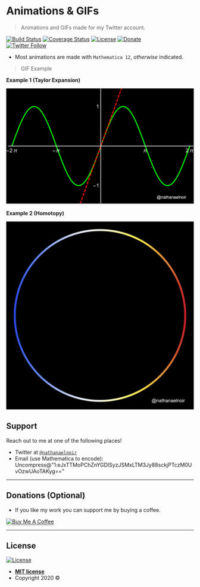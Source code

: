 <!---<a href="https://twitter.com/nathanaelnoir"><img src="https://raw.githubusercontent.com/nathanaelnoir/Animations/master/6b6346318dde1667d14dce0ef2dde2ba-sticker.png" title="Twitter" alt="Twitter"></a>--->


# Animations & GIFs

> Animations and GIFs made for my Twitter account.




[![Build Status](http://img.shields.io/travis/badges/badgerbadgerbadger.svg?style=flat-square)](https://travis-ci.org/badges/badgerbadgerbadger) [![Coverage Status](http://img.shields.io/coveralls/badges/badgerbadgerbadger.svg?style=flat-square)](https://coveralls.io/r/badges/badgerbadgerbadger) [![License](http://img.shields.io/:license-mit-blue.svg?style=flat-square)](http://badges.mit-license.org) [![Donate](https://img.shields.io/badge/$-support-ff69b4.svg?style=flat)](https://www.buymeacoffee.com/nathanaelnoir)  
[![Twitter Follow](https://img.shields.io/twitter/follow/nathanaelnoir.svg?style=social)](https://twitter.com/nathanaelnoir)



- Most animations are made with `Mathematica 12`, *otherwise* indicated.

> GIF Example

**Example 1 (Taylor Expansion)**

![](https://raw.githubusercontent.com/nathanaelnoir/Animations/master/Examples/gif.gif)

**Example 2 (Homotopy)**


![](https://raw.githubusercontent.com/nathanaelnoir/Animations/master/Examples/gif2.gif)


## Support

Reach out to me at one of the following places!


- Twitter at <a href="http://twitter.com/nathanaelnoir" target="_blank">`@nathanaelnoir`</a>
- Email (use Mathematica to encode): Uncompress@"1:eJxTTMoPChZnYGDISyzJSMxLTM3Jy88sckjPTczM0UvOzwUAoTAKyg=="



---

## Donations (Optional)

- If you like my work you can support me by buying a coffee.

<a href="https://www.buymeacoffee.com/nathanaelnoir" target="_blank"><img src="https://www.buymeacoffee.com/assets/img/custom_images/orange_img.png" alt="Buy Me A Coffee" style="height: 41px !important;width: 174px !important;box-shadow: 0px 3px 2px 0px rgba(190, 190, 190, 0.5) !important;-webkit-box-shadow: 0px 3px 2px 0px rgba(190, 190, 190, 0.5) !important;" ></a>


---

## License

[![License](http://img.shields.io/:license-mit-blue.svg?style=flat-square)](http://badges.mit-license.org)

- **[MIT license](http://opensource.org/licenses/mit-license.php)**
- Copyright 2020 ©
